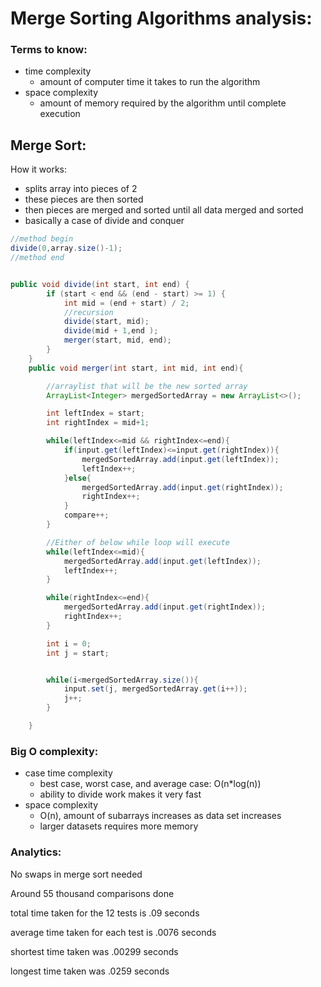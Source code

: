 # Merge Sorting Algorithms analysis:
### Terms to know:
  - time complexity 
      - amount of computer time it takes to run the algorithm
  - space complexity
      - amount of memory required by the algorithm until complete execution
## Merge Sort:
How it works:
  - splits array into pieces of 2
  - these pieces are then sorted
  - then pieces are merged and sorted until all data merged and sorted
  - basically a case of divide and conquer
``` java
//method begin
divide(0,array.size()-1);
//method end


public void divide(int start, int end) {
        if (start < end && (end - start) >= 1) {
            int mid = (end + start) / 2;
            //recursion
            divide(start, mid);
            divide(mid + 1,end );
            merger(start, mid, end);
        }
    }
    public void merger(int start, int mid, int end){

        //arraylist that will be the new sorted array
        ArrayList<Integer> mergedSortedArray = new ArrayList<>();

        int leftIndex = start;
        int rightIndex = mid+1;

        while(leftIndex<=mid && rightIndex<=end){
            if(input.get(leftIndex)<=input.get(rightIndex)){
                mergedSortedArray.add(input.get(leftIndex));
                leftIndex++;
            }else{
                mergedSortedArray.add(input.get(rightIndex));
                rightIndex++;
            }
            compare++;
        }

        //Either of below while loop will execute
        while(leftIndex<=mid){
            mergedSortedArray.add(input.get(leftIndex));
            leftIndex++;
        }

        while(rightIndex<=end){
            mergedSortedArray.add(input.get(rightIndex));
            rightIndex++;
        }

        int i = 0;
        int j = start;


        while(i<mergedSortedArray.size()){
            input.set(j, mergedSortedArray.get(i++));
            j++;
        }

    }
```
### Big O complexity:
  - case time complexity 
      - best case, worst case, and average case: O(n*log(n))
      - ability to divide work makes it very fast
  - space complexity
      - O(n), amount of subarrays increases as data set increases
      - larger datasets requires more memory
     
### Analytics:
No swaps in merge sort needed

Around 55 thousand comparisons done

total time taken for the 12 tests is .09 seconds

average time taken for each test is .0076 seconds

shortest time taken was .00299 seconds

longest time taken was .0259 seconds
